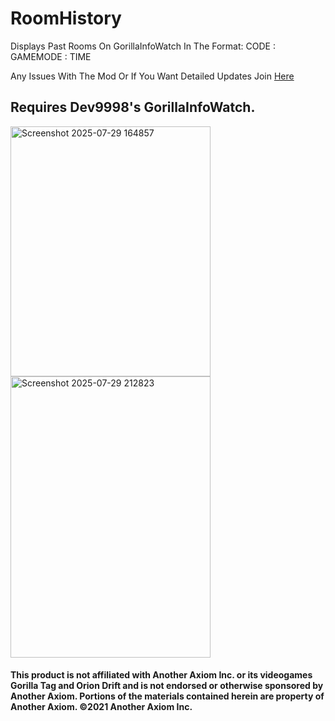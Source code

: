 # RoomHistory
Displays Past Rooms On GorillaInfoWatch In The Format:    CODE : GAMEMODE : TIME

Any Issues With The Mod Or If You Want Detailed Updates Join [Here](<https://discord.gg/MFA5qn385z>)
## Requires Dev9998's GorillaInfoWatch.

<img width="320" height="400" alt="Screenshot 2025-07-29 164857" src="https://github.com/user-attachments/assets/28636664-2101-4e76-851f-6dadaeb76ccf" />
<img width="320" height="450" alt="Screenshot 2025-07-29 212823" src="https://github.com/user-attachments/assets/fe2aa3eb-4369-46c7-b626-5d376772857a" />


#### This product is not affiliated with Another Axiom Inc. or its videogames Gorilla Tag and Orion Drift and is not endorsed or otherwise sponsored by Another Axiom. Portions of the materials contained herein are property of Another Axiom. ©2021 Another Axiom Inc.

